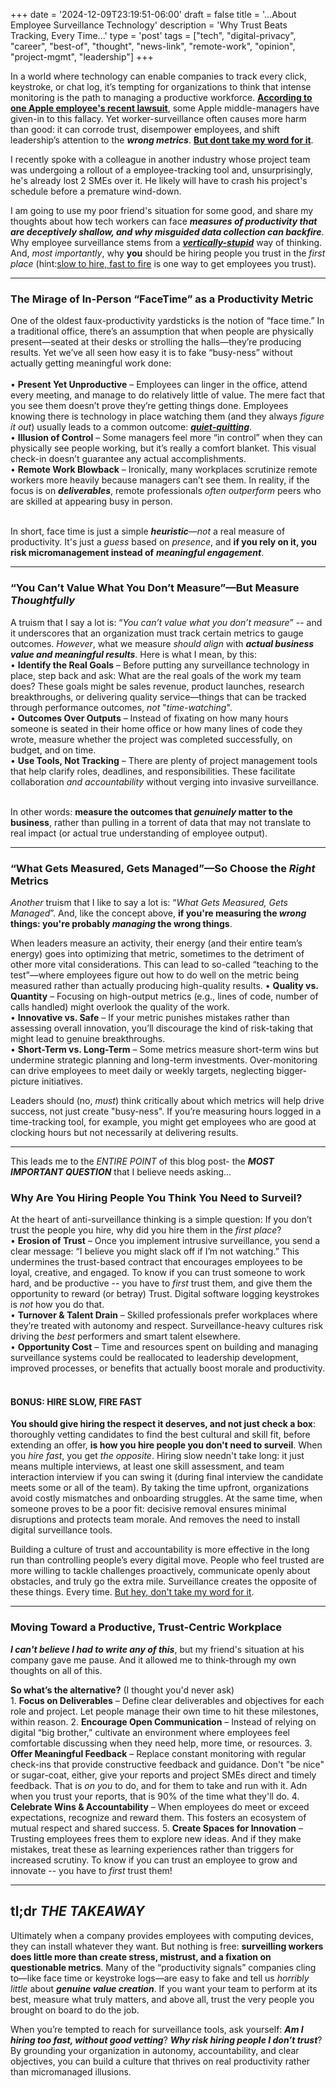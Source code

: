 +++
date = '2024-12-09T23:19:51-06:00'
draft = false
title = '...About Employee Surveillance Technology'
description = 'Why Trust Beats Tracking, Every Time...'
type = 'post'
tags = ["tech", "digital-privacy", "career", "best-of", "thought", "news-link", "remote-work", "opinion", "project-mgmt", "leadership"]
+++

In a world where technology can enable companies to track every click, keystroke, or chat log, it’s tempting for organizations to think that intense monitoring is the path to managing a productive workforce. [**According to one Apple employee's recent lawsuit**](https://www.theverge.com/2024/12/2/24311060/apple-employee-surveillance-lawsuit), some Apple middle-managers have given-in to this fallacy.  Yet worker-surveillance often causes more harm than good: it can corrode trust, disempower employees, and shift leadership’s attention to the ***wrong metrics***. [**But dont take my word for it**](https://www.seattletimes.com/business/boeing-aerospace/boeing-pauses-surveillance-plan-to-track-employees-at-the-office/). <br /> 

I recently spoke with a colleague in another industry whose project team was undergoing a rollout of a employee-tracking tool and, unsurprisingly, he's already lost 2 SMEs over it.  He likely will have to crash his project's schedule before a premature wind-down.  <br /> 

I am going to use my poor friend's situation for some good, and share my thoughts about how tech workers can face ***measures of productivity that are deceptively shallow, and why misguided data collection can backfire***.  Why employee surveillance stems from a [***vertically-stupid***](https://julianwest.me/Blog/vertically-stupid/) way of thinking. And, *most importantly*, why **you** should be hiring people you trust in the *first place* (hint:[slow to hire, fast to fire](https://hbr.org/2014/03/hire-slow-fire-fast) is one way to get employees you trust).  

___

### The Mirage of In-Person “FaceTime” as a Productivity Metric

One of the oldest faux-productivity yardsticks is the notion of “face time.” In a traditional office, there’s an assumption that when people are physically present—seated at their desks or strolling the halls—they’re producing results. Yet we’ve all seen how easy it is to fake “busy-ness” without actually getting meaningful work done:<br /> <br />
•	**Present Yet Unproductive** – Employees can linger in the office, attend every meeting, and manage to do relatively little of value. The mere fact that you see them doesn’t prove they’re getting things done. Employees knowing there is technology in place watching them (and they always *figure it out*) usually leads to a common outcome: [***quiet-quitting***](https://en.wikipedia.org/wiki/Work-to-rule#Quiet_quitting).  <br />
•	**Illusion of Control** – Some managers feel more “in control” when they can physically see people working, but it’s really a comfort blanket. This visual check-in doesn’t guarantee any actual accomplishments. <br />
•	**Remote Work Blowback** – Ironically, many workplaces scrutinize remote workers more heavily because managers can’t see them. In reality, if the focus is on ***deliverables***, remote professionals *often outperform* peers who are skilled at appearing busy in person. <br /> <br />

In short, face time is just a simple ***heuristic***—*not* a real measure of productivity. It's just a *guess* based on *presence*, and **if you rely on it, you risk micromanagement instead of** ***meaningful engagement***. <br />

___

### “You Can’t Value What You Don’t Measure”—But Measure *Thoughtfully*

A truism that I say a lot is: “*You can’t value what you don’t measure*” -- and it underscores that an organization must track certain metrics to gauge outcomes. *However*, what we measure *should align* with ***actual business value and meaningful results***. Here is what I mean, by this: <br />
•	**Identify the Real Goals** – Before putting any surveillance technology in place, step back and ask: What are the real goals of the work my team does? These goals might be sales revenue, product launches, research breakthroughs, or delivering quality service—things that can be tracked through performance outcomes, *not* "*time-watching*". <br />
•	**Outcomes Over Outputs** – Instead of fixating on how many hours someone is seated in their home office or how many lines of code they wrote, measure whether the project was completed successfully, on budget, and on time. <br />
•	**Use Tools, Not Tracking** – There are plenty of project management tools that help clarify roles, deadlines, and responsibilities. These facilitate collaboration *and accountability* without verging into invasive surveillance. <br /><br />

In other words: **measure the outcomes that *genuinely* matter to the business**, rather than pulling in a torrent of data that may not translate to real impact (or actual true understanding of employee output). <br />

___

### “What Gets Measured, Gets Managed”—So Choose the *Right* Metrics

*Another* truism that I like to say a lot is: “*What Gets Measured, Gets Managed*”.  And, like the concept above, **if you're measuring the *wrong* things: you're probably *managing* the wrong things**. <br />

When leaders measure an activity, their energy (and their entire team’s energy) goes into optimizing that metric, sometimes to the detriment of other more vital considerations. This can lead to so-called “teaching to the test”—where employees figure out how to do well on the metric being measured rather than actually producing high-quality results.
•	**Quality vs. Quantity** – Focusing on high-output metrics (e.g., lines of code, number of calls handled) might overlook the quality of the work. <br />
•	**Innovative vs. Safe** – If your metric punishes mistakes rather than assessing overall innovation, you’ll discourage the kind of risk-taking that might lead to genuine breakthroughs. <br />
•	**Short-Term vs. Long-Term** – Some metrics measure short-term wins but undermine strategic planning and long-term investments. Over-monitoring can drive employees to meet daily or weekly targets, neglecting bigger-picture initiatives. <br />

Leaders should (no, *must*) think critically about which metrics will help drive success, not just create "busy-ness". If you’re measuring hours logged in a time-tracking tool, for example, you might get employees who are good at clocking hours but not necessarily at delivering results. <br />

___

This leads me to the *ENTIRE POINT* of this blog post- the ***MOST IMPORTANT QUESTION*** that I believe needs asking...

### Why Are You Hiring People You Think You Need to Surveil?

At the heart of anti-surveillance thinking is a simple question: If you don’t trust the people you hire, why did you hire them in the *first place*? <br />
•	**Erosion of Trust** – Once you implement intrusive surveillance, you send a clear message: “I believe you might slack off if I’m not watching.” This undermines the trust-based contract that encourages employees to be loyal, creative, and engaged.  To know if you can trust someone to work hard, and be productive -- you have to *first* trust them, and give them the opportunity to reward (or betray) Trust.  Digital software logging keystrokes is *not* how you do that. <br />
•	**Turnover & Talent Drain** – Skilled professionals prefer workplaces where they’re treated with autonomy and respect. Surveillance-heavy cultures risk driving the *best* performers and smart talent elsewhere. <br />
•	**Opportunity Cost** – Time and resources spent on building and managing surveillance systems could be reallocated to leadership development, improved processes, or benefits that actually boost morale and productivity. <br /> <br />

#### BONUS: HIRE SLOW, FIRE FAST

**You should give hiring the respect it deserves, and not just check a box**:  thoroughly vetting candidates to find the best cultural and skill fit, before extending an offer, **is how you hire people you don't need to surveil**. When you *hire fast*, you get *the opposite*.  Hiring slow needn't take long: it just means multiple interviews, at least one skill assessment, and team interaction interview if you can swing it (during final interview the candidate meets some or all of the team). By taking the time upfront, organizations avoid costly mismatches and onboarding struggles. At the same time, when someone proves to be a poor fit: decisive removal ensures minimal disruptions and protects team morale.  And removes the need to install digital surveillance tools.

Building a culture of trust and accountability is more effective in the long run than controlling people’s every digital move. People who feel trusted are more willing to tackle challenges proactively, communicate openly about obstacles, and truly go the extra mile.  Surveillance creates the opposite of these things.  Every time.  [But hey, don't take my word for it](https://www.raconteur.net/future-of-work/employee-monitoring-staff-response). <br />

___

### Moving Toward a Productive, Trust-Centric Workplace

***I can't believe I had to write any of this***, but my friend's situation at his company gave me pause.  And it allowed me to think-through my own thoughts on all of this.  <br />

**So what’s the alternative?** (I thought you'd never ask) <br />
	1.	**Focus on Deliverables** – Define clear deliverables and objectives for each role and project. Let people manage their own time to hit these milestones, within reason.
	2.	**Encourage Open Communication** – Instead of relying on digital “big brother,” cultivate an environment where employees feel comfortable discussing when they need help, more time, or resources.
	3.	**Offer Meaningful Feedback** – Replace constant monitoring with regular check-ins that provide constructive feedback and guidance.  Don't "be nice" or sugar-coat, either, give your reports and project SMEs direct and timely feedback.  That is *on you* to do, and for them to take and run with it.  Adn when you trust your reports, that is 90% of the time what they'll do.
	4.	**Celebrate Wins & Accountability** – When employees do meet or exceed expectations, recognize and reward them. This fosters an ecosystem of mutual respect and shared success.
	5.	**Create Spaces for Innovation** – Trusting employees frees them to explore new ideas. And if they make mistakes, treat these as learning experiences rather than triggers for increased scrutiny. To know if you can trust an employee to grow and innovate -- you have to *first* trust them!
___

## tl;dr *THE TAKEAWAY*

Ultimately when a company provides employees with computing devices, they can install whatever they want. But nothing is free: **surveilling workers does little more than create stress, mistrust, and a fixation on questionable metrics**. Many of the “productivity signals” companies cling to—like face time or keystroke logs—are easy to fake and tell us *horribly little* about ***genuine value creation***. If you want your team to perform at its best, measure what truly matters, and above all, trust the very people you brought on board to do the job. <br />

When you’re tempted to reach for surveillance tools, ask yourself: ***Am I hiring too fast, without good vetting***?  ***Why risk hiring people I don’t trust***? By grounding your organization in autonomy, accountability, and clear objectives, you can build a culture that thrives on real productivity rather than micromanaged illusions.
